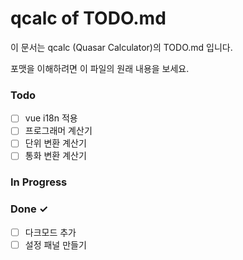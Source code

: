 # qcalc of TODO.md

이 문서는 qcalc (Quasar Calculator)의 TODO.md 입니다.

포맷을 이해하려면 이 파일의 원래 내용을 보세요.

### Todo

- [ ] vue i18n 적용
- [ ] 프로그래머 계산기
- [ ] 단위 변환 계산기
- [ ] 통화 변환 계산기

### In Progress

### Done ✓

- [ ] 다크모드 추가
- [ ] 설정 패널 만들기
